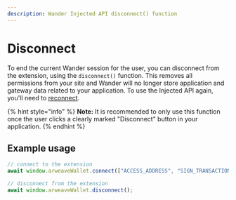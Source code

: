 ```yaml
---
description: Wander Injected API disconnect() function
---
```


# Disconnect

To end the current Wander session for the user, you can disconnect from the extension, using the `disconnect()` function. This removes all permissions from your site and Wander will no longer store application and gateway data related to your application. To use the Injected API again, you'll need to [reconnect](connect.md).

{% hint style="info" %}
**Note:** It is recommended to only use this function once the user clicks a clearly marked "Disconnect" button in your application.
{% endhint %}

## Example usage

```ts
// connect to the extension
await window.arweaveWallet.connect(["ACCESS_ADDRESS", "SIGN_TRANSACTION"]);

// disconnect from the extension
await window.arweaveWallet.disconnect();
```
